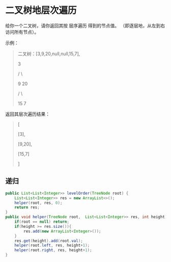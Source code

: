 # 二叉树地层次遍历

给你一个二叉树，请你返回其按 层序遍历 得到的节点值。 （即逐层地，从左到右访问所有节点）。

示例：
>二叉树：[3,9,20,null,null,15,7],
>
>3
>
>/ \
>
>9  20
>   
>   /  \
>   
>   15   7

返回其层次遍历结果：
>[
>
>[3],
>
>[9,20],
>
>[15,7]
>
>  ]

## 递归

```java
public List<List<Integer>> levelOrder(TreeNode root) {
	List<List<Integer>> res = new ArrayList<>();
	helper(root, res, 0);
	return res;
}
public void helper(TreeNode root,  List<List<Integer>> res, int height){
	if(root == null) return;
	if(height >= res.size()){
		res.add(new ArrayList<Integer>());
	}
	res.get(height).add(root.val);
	helper(root.left, res, height+1);
	helper(root.right, res, height+1);
}
```

